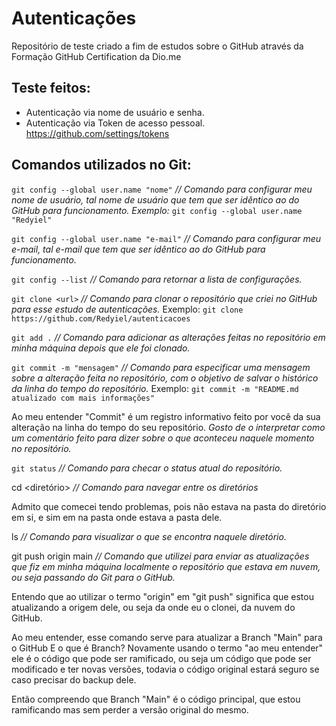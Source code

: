 # Autenticações
Repositório de teste criado a fim de estudos sobre o GitHub através da Formação GitHub Certification da Dio.me

## Teste feitos:
- Autenticação via nome de usuário e senha.
- Autenticação via Token de acesso pessoal. https://github.com/settings/tokens

## Comandos utilizados no Git:

`git config --global user.name "nome"`
*// Comando para configurar meu nome de usuário, tal nome de usuário que tem que ser idêntico ao do GitHub para funcionamento.*
*Exemplo:* `git config --global user.name "Redyiel"`

`git config --global user.name "e-mail"`
*// Comando para configurar meu e-mail, tal e-mail que tem que ser idêntico ao do GitHub para funcionamento.*

`git config --list`
*// Comando para retornar a lista de configurações.*

`git clone <url>`
*// Comando para clonar o repositório que criei no GitHub para esse estudo de autenticações.*
Exemplo: `git clone https://github.com/Redyiel/autenticacoes`

`git add .`
*// Comando para adicionar as alterações feitas no repositório em minha máquina depois que ele foi clonado.*

`git commit -m "mensagem"`
*// Comando para especificar uma mensagem sobre a alteração feita no repositório, com o objetivo de salvar o histórico da linha do tempo do repositório.*
Exemplo: `git commit -m "README.md atualizado com mais informações"`

Ao meu entender "Commit" é um registro informativo feito por você da sua alteração na linha do tempo do seu repositório. 
*Gosto de o interpretar como um comentário feito para dizer sobre o que aconteceu naquele momento no repositório.*

`git status`
*// Comando para checar o status atual do repositório.*

cd <diretório>
*// Comando para navegar entre os diretórios*

Admito que comecei tendo problemas, pois não estava na pasta do diretório em si, e sim em na pasta onde estava a pasta dele.

ls
*// Comando para visualizar o que se encontra naquele diretório.*

git push origin main
*// Comando que utilizei para enviar as atualizações que fiz em minha máquina localmente o repositório que estava em nuvem, ou seja passando do Git para o GitHub.*

Entendo que ao utilizar o termo "origin" em "git push" significa que estou atualizando a origem dele, ou seja da onde eu o clonei, da nuvem do GitHub.

Ao meu entender, esse comando serve para atualizar a Branch "Main" para o GitHub
E o que é Branch? Novamente usando o termo "ao meu entender" ele é o código que pode ser ramificado, ou seja um código que pode ser modificado e ter novas versões, todavia o código original estará seguro se caso precisar do backup dele.

Então compreendo que Branch "Main" é o código principal, que estou ramificando mas sem perder a versão original do mesmo.